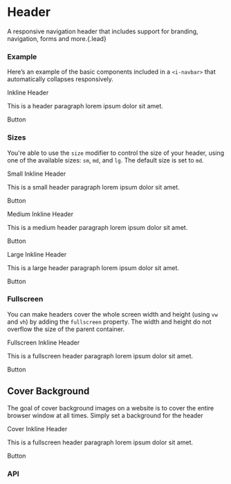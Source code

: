 # Header
A responsive navigation header that includes support for branding, navigation, forms and more.{.lead}

### Example
Here’s an example of the basic components included in a  `<i-navbar>` that automatically collapses responsively.

<i-code-preview title="Header Example" link="https://github.com/inkline/inkline/tree/master/src/components/Header">

<i-header class="_text-center">
    <p class="h1">Inkline Header</p>
    <p>This is a header paragraph lorem ipsum dolor sit amet.</p>
    <i-button variant="primary">Button</i-button>
</i-header>

<template slot="html">

~~~html
<i-header class="_text-center">
    <h1>Inkline Header</h1>
    <p>This is a header paragraph lorem ipsum dolor sit amet.</p>
    <i-button variant="primary">Button</i-button>
</i-header>
~~~

</template>
</i-code-preview>

### Sizes
You're able to use the `size` modifier to control the size of your header, using one of the available sizes: `sm`, `md`, and `lg`. 
The default size is set to `md`.

<i-code-preview title="Header Small Size" link="https://github.com/inkline/inkline/tree/master/src/components/Header">

<i-header size="sm" class="_text-center">
    <p class="h1">Small Inkline Header</p>
    <p>This is a small header paragraph lorem ipsum dolor sit amet.</p>
    <i-button variant="primary">Button</i-button>
</i-header>

<template slot="html">

~~~html
<i-header size="sm" class="_text-center">
    <h1>Small Inkline Header</h1>
    <p>This is a small header paragraph lorem ipsum dolor sit amet.</p>
    <i-button variant="primary">Button</i-button>
</i-header>
~~~

</template>
</i-code-preview>

<i-code-preview title="Header Medium Size" link="https://github.com/inkline/inkline/tree/master/src/components/Header">

<i-header size="md" class="_text-center">
    <p class="h1">Medium Inkline Header</p>
    <p>This is a medium header paragraph lorem ipsum dolor sit amet.</p>
    <i-button variant="primary">Button</i-button>
</i-header>

<template slot="html">

~~~html
<i-header size="md" class="_text-center">
    <h1>Medium Inkline Header</h1>
    <p>This is a medium header paragraph lorem ipsum dolor sit amet.</p>
    <i-button variant="primary">Button</i-button>
</i-header>
~~~

</template>
</i-code-preview>

<i-code-preview title="Header Large Size" link="https://github.com/inkline/inkline/tree/master/src/components/Header">

<i-header size="lg" class="_text-center">
    <p class="h1">Large Inkline Header</p>
    <p>This is a large header paragraph lorem ipsum dolor sit amet.</p>
    <i-button variant="primary">Button</i-button>
</i-header>

<template slot="html">

~~~html
<i-header size="lg" class="_text-center">
    <h1>Large Inkline Header</h1>
    <p>This is a large header paragraph lorem ipsum dolor sit amet.</p>
    <i-button variant="primary">Button</i-button>
</i-header>
~~~

</template>
</i-code-preview>

### Fullscreen
You can make headers cover the whole screen width and height (using `vw` and `vh`) by adding the `fullscreen` property. The width and height do not overflow the size of the parent container.

<i-code-preview title="Fullescreen Header" link="https://github.com/inkline/inkline/tree/master/src/components/Header">

<i-header fullscreen class="_text-center">
    <p class="h1">Fullscreen Inkline Header</p>
    <p>This is a fullscreen header paragraph lorem ipsum dolor sit amet.</p>
    <i-button variant="primary">Button</i-button>
</i-header>

<template slot="html">

~~~html
<i-header fullscreen class="_text-center">
    <h1>Fullscreen Inkline Header</h1>
    <p>This is a fullscreen header paragraph lorem ipsum dolor sit amet.</p>
    <i-button variant="primary">Button</i-button>
</i-header>
~~~

</template>
</i-code-preview>

## Cover Background
The goal of cover background images on a website is to cover the entire browser window at all times. Simply set a background for the header

<i-code-preview title="Header Cover Background" link="https://github.com/inkline/inkline/tree/master/src/components/Header">

<i-header id="header" class="_text-center _text-white">
    <p class="h1">Cover Inkline Header</p>
    <p>This is a fullscreen header paragraph lorem ipsum dolor sit amet.</p>
    <i-button variant="primary">Button</i-button>
</i-header>

<template slot="html">

~~~html
<i-header id="header" class="_text-center _text-white">
    <h1>Cover Inkline Header</h1>
    <p>This is a cover background header paragraph lorem ipsum dolor sit amet.</p>
    <i-button variant="primary">Button</i-button>
</i-header>
~~~

</template>
<template slot="css">

~~~css
#header {
    background-image: url(images/background.jpg);
}
~~~

</template>
</i-code-preview>

### API

<i-api-preview title="Header API" expanded link="https://github.com/inkline/inkline/tree/master/src/components/Header">
    <template slot="props">
        <table class="table -bordered">
            <thead>
                <tr>
                    <th>Property</th>
                    <th>Description</th>
                    <th>Type</th>
                    <th>Accepted</th>
                    <th>Default</th>
                </tr>
            </thead>
            <tbody>
                <tr>
                    <td>fluid</td>
                    <td>Sets the <code>IContainer</code> wrapping the header component's content as fluid.</td>
                    <td><code>Boolean</code></td>
                    <td><code>true</code>, <code>false</code></td>
                    <td><code>false</code></td>
                </tr>
                <tr>
                    <td>fullscreen</td>
                    <td>Sets the Header component to cover the whole screen width and height.</td>
                    <td><code>Boolean</code></td>
                    <td><code>true</code>, <code>false</code></td>
                    <td><code>false</code></td>
                </tr>
                <tr>
                    <td>size</td>
                    <td>Sets the size of the header component.</td>
                    <td><code>String</code></td>
                    <td><code>sm</code>, <code>md</code>, <code>lg</code></td>
                    <td><code>md</code></td>
                </tr>
            </tbody>
        </table>
    </template>
    <template slot="slots">
        <table class="table -bordered _margin-bottom-0">
            <thead>
                <tr>
                    <th>Name</th>
                    <th>Description</th>
                </tr>
            </thead>
            <tbody>
                <tr>
                    <td>default</td>
                    <td>Slot for header default content.</td>
                </tr>
            </tbody>
        </table>
    </template>
</i-api-preview>